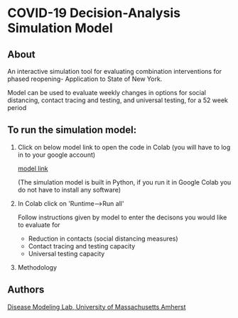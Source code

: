 # COVID-19 Decision-Analysis Simulation Model 
## About
An interactive simulation tool for evaluating combination interventions for phased reopening- Application to State of New York.

Model can be used to evaluate weekly changes in options for social distancing, contact tracing and testing, and universal testing, for a 52 week period

## To run the simulation model: 
1. Click on below model link to open the code in Colab (you will have to log in to your google account) 

      [model link](https://colab.research.google.com/drive/1GXs3hBg68w23-Kv5GCFQI30KKRxsfyFP) 
      
      (The simulation model is built in Python, if you run it in Google Colab you do not have to install any software)

2. In Colab click on 'Runtime-->Run all'
      
      Follow instructions given by model to enter the decisons you would like to evaluate for 
      - Reduction in contacts  (social distancing measures)
      - Contact tracing and testing capacity
      - Universal testing capacity 
      
3. Methodology 

## Authors
[Disease Modeling Lab, University of Massachusetts Amherst](https://blogs.umass.edu/chaitrag/chaitra-gopalappa/)

